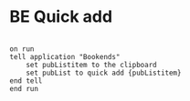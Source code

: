 # BE Quick add


```applescript

on run
tell application "Bookends"
	set pubListitem to the clipboard
	set pubList to quick add {pubListitem}
end tell
end run

```
